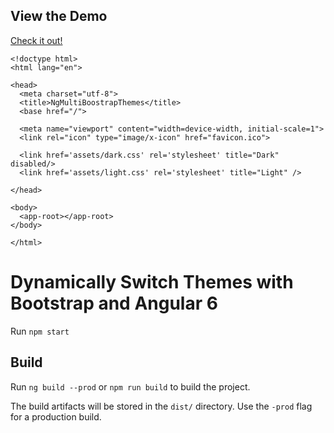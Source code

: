 ## View the Demo

[Check it out!](https://id1945.github.io/ng-multi-bootstrap-themes)

````
<!doctype html>
<html lang="en">

<head>
  <meta charset="utf-8">
  <title>NgMultiBoostrapThemes</title>
  <base href="/">

  <meta name="viewport" content="width=device-width, initial-scale=1">
  <link rel="icon" type="image/x-icon" href="favicon.ico">

  <link href='assets/dark.css' rel='stylesheet' title="Dark" disabled/>
  <link href='assets/light.css' rel='stylesheet' title="Light" />

</head>

<body>
  <app-root></app-root>
</body>

</html>

````

# Dynamically Switch Themes with Bootstrap and Angular 6

Run `npm start`

## Build

Run `ng build --prod` or `npm run build` to build the project. 

The build artifacts will be stored in the `dist/` directory. Use the `-prod` flag for a production build.
